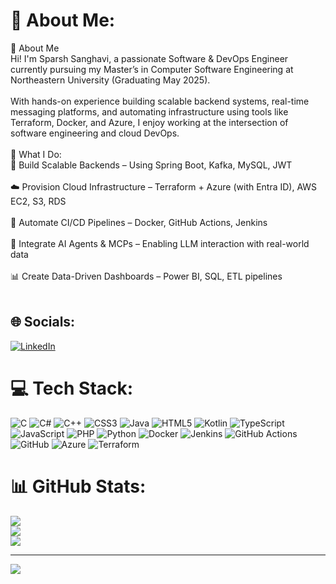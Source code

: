 # 💫 About Me:
👋 About Me<br>Hi! I'm Sparsh Sanghavi, a passionate Software & DevOps Engineer currently pursuing my Master’s in Computer Software Engineering at Northeastern University (Graduating May 2025).<br><br>With hands-on experience building scalable backend systems, real-time messaging platforms, and automating infrastructure using tools like Terraform, Docker, and Azure, I enjoy working at the intersection of software engineering and cloud DevOps.<br><br>🚀 What I Do:<br>🔧 Build Scalable Backends – Using Spring Boot, Kafka, MySQL, JWT<br><br>☁️ Provision Cloud Infrastructure – Terraform + Azure (with Entra ID), AWS EC2, S3, RDS<br><br>🧪 Automate CI/CD Pipelines – Docker, GitHub Actions, Jenkins<br><br>🤖 Integrate AI Agents & MCPs – Enabling LLM interaction with real-world data<br><br>📊 Create Data-Driven Dashboards – Power BI, SQL, ETL pipelines<br><br>


## 🌐 Socials:
[![LinkedIn](https://img.shields.io/badge/LinkedIn-%230077B5.svg?logo=linkedin&logoColor=white)](https://linkedin.com/in/https://www.linkedin.com/in/sparsh-sanghavi/) 

# 💻 Tech Stack:
![C](https://img.shields.io/badge/c-%2300599C.svg?style=for-the-badge&logo=c&logoColor=white) ![C#](https://img.shields.io/badge/c%23-%23239120.svg?style=for-the-badge&logo=csharp&logoColor=white) ![C++](https://img.shields.io/badge/c++-%2300599C.svg?style=for-the-badge&logo=c%2B%2B&logoColor=white) ![CSS3](https://img.shields.io/badge/css3-%231572B6.svg?style=for-the-badge&logo=css3&logoColor=white) ![Java](https://img.shields.io/badge/java-%23ED8B00.svg?style=for-the-badge&logo=openjdk&logoColor=white) ![HTML5](https://img.shields.io/badge/html5-%23E34F26.svg?style=for-the-badge&logo=html5&logoColor=white) ![Kotlin](https://img.shields.io/badge/kotlin-%237F52FF.svg?style=for-the-badge&logo=kotlin&logoColor=white) ![TypeScript](https://img.shields.io/badge/typescript-%23007ACC.svg?style=for-the-badge&logo=typescript&logoColor=white) ![JavaScript](https://img.shields.io/badge/javascript-%23323330.svg?style=for-the-badge&logo=javascript&logoColor=%23F7DF1E) ![PHP](https://img.shields.io/badge/php-%23777BB4.svg?style=for-the-badge&logo=php&logoColor=white) ![Python](https://img.shields.io/badge/python-3670A0?style=for-the-badge&logo=python&logoColor=ffdd54) ![Docker](https://img.shields.io/badge/docker-%230db7ed.svg?style=for-the-badge&logo=docker&logoColor=white) ![Jenkins](https://img.shields.io/badge/jenkins-%232C5263.svg?style=for-the-badge&logo=jenkins&logoColor=white) ![GitHub Actions](https://img.shields.io/badge/github%20actions-%232671E5.svg?style=for-the-badge&logo=githubactions&logoColor=white) ![GitHub](https://img.shields.io/badge/github-%23121011.svg?style=for-the-badge&logo=github&logoColor=white) ![Azure](https://img.shields.io/badge/azure-%230072C6.svg?style=for-the-badge&logo=microsoftazure&logoColor=white) ![Terraform](https://img.shields.io/badge/terraform-%235835CC.svg?style=for-the-badge&logo=terraform&logoColor=white)
# 📊 GitHub Stats:
![](https://github-readme-stats.vercel.app/api?username=Sparshs48&theme=default&hide_border=false&include_all_commits=false&count_private=false)<br/>
![](https://nirzak-streak-stats.vercel.app/?user=Sparshs48&theme=default&hide_border=false)<br/>
![](https://github-readme-stats.vercel.app/api/top-langs/?username=Sparshs48&theme=default&hide_border=false&include_all_commits=false&count_private=false&layout=compact)

---
[![](https://visitcount.itsvg.in/api?id=Sparshs48&icon=0&color=0)](https://visitcount.itsvg.in)

<!-- Proudly created with GPRM ( https://gprm.itsvg.in ) -->
